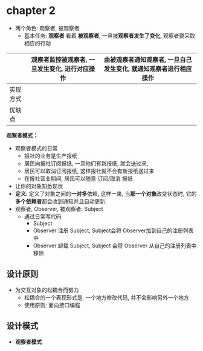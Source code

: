 # chapter 2

* 两个角色: 观察者, 被观察者
  * 基本任务: **观察者** 看着 **被观察者**,  一旦被**观察者发生了变化**, 观察者要采取相应的行动

|          | 观察者监控被观察者, 一旦发生变化, 进行对应操作 | 由被观察者通知观察者, 一旦自己发生变化, 就通知观察者进行相应操作 |
| -------- | ---------------------------------------------- | ------------------------------------------------------------ |
| 实现方式 |                                                |                                                              |
| 优缺点   |                                                |                                                              |



**观察者模式：**

* 观察者模式的日常
  * 报社的业务是生产报纸
  * 居民向报社订阅报纸, 一旦他们有新报纸, 就会送过来, 
  * 居民可以取消订阅报纸, 这样报社就不会有新报纸送过来
  * 在报社营业期间, 居民可以随意 订阅/取消 报纸
* 让你的对象知悉现状
* **定义**: 定义了对象之间的**一对多**依赖, 这样一来, 当**那一个对象**改变状态时, 它的**多个依赖者**都会收到通知并且自动更新.
* 观察者, Observer, 被观察者: Subject
  * 通过日常写代码
    * Subject
    * Observer 注册 Subject, Subject会将 Observer加到自己的注册列表中
    * Observer 卸载 Subject, Subject 会将 Observer 从自己的注册列表中移除



## 设计原则

* 为交互对象的松耦合而努力
  * 松耦合的一个表现形式是, 一个地方修改代码, 并不会影响另外一个地方
  * 使用原则: 面向接口编程

## 设计模式

* **观察者模式**